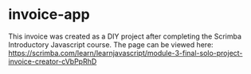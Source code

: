 # invoice-app

This invoice was created as a DIY project after completing the Scrimba Introductory Javascript course. 
The page can be viewed here: https://scrimba.com/learn/learnjavascript/module-3-final-solo-project-invoice-creator-cVbPpRhD

